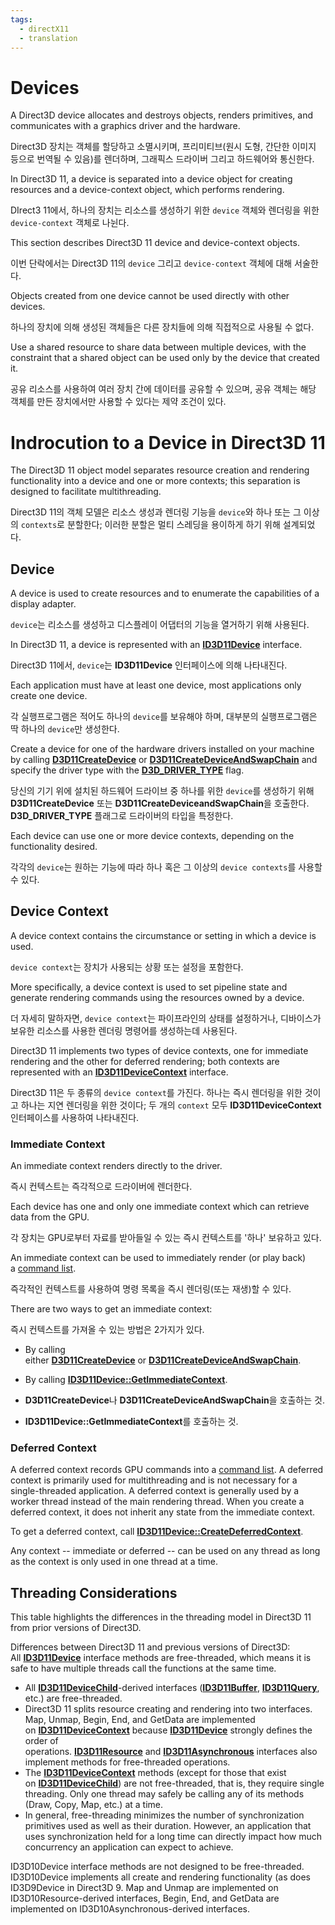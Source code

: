 ```yaml
---
tags:
  - directX11
  - translation
---
```


# Devices

A Direct3D device allocates and destroys objects, renders primitives, and communicates with a graphics driver and the hardware.

Direct3D 장치는 객체를 할당하고 소멸시키며, 프리미티브(원시 도형, 간단한 이미지 등으로 번역될 수 있음)를 렌더하며, 그래픽스 드라이버 그리고 하드웨어와 통신한다.

In Direct3D 11, a device is separated into a device object for creating resources and a device-context object, which performs rendering.

DIrect3 11에서, 하나의 장치는 리소스를 생성하기 위한 `device` 객체와 렌더링을 위한 `device-context` 객체로 나뉜다.

This section describes Direct3D 11 device and device-context objects.

이번 단락에서는 Direct3D 11의 `device` 그리고 `device-context` 객체에 대해 서술한다.

Objects created from one device cannot be used directly with other devices.

하나의 장치에 의해 생성된 객체들은 다른 장치들에 의해 직접적으로 사용될 수 없다.

Use a shared resource to share data between multiple devices, with the constraint that a shared object can be used only by the device that created it.

공유 리소스를 사용하여 여러 장치 간에 데이터를 공유할 수 있으며, 공유 객체는 해당 객체를 만든 장치에서만 사용할 수 있다는 제약 조건이 있다.

# Indrocution to a Device in Direct3D 11

The Direct3D 11 object model separates resource creation and rendering functionality into a device and one or more contexts; this separation is designed to facilitate multithreading.

Direct3D 11의 객체 모델은 리소스 생성과 렌더링 기능을 `device`와 하나 또는 그 이상의 `contexts`로 분할한다; 이러한 분할은 멀티 스레딩을 용이하게 하기 위해 설계되었다.

## Device

A device is used to create resources and to enumerate the capabilities of a display adapter.

`device`는 리소스를 생성하고 디스플레이 어댑터의 기능을 열거하기 위해 사용된다.

In Direct3D 11, a device is represented with an [**ID3D11Device**](https://learn.microsoft.com/en-us/windows/desktop/api/D3D11/nn-d3d11-id3d11device) interface.

Direct3D 11에서, `device`는 **ID3D11Device** 인터페이스에 의해 나타내진다.

Each application must have at least one device, most applications only create one device.

각 실행프로그램은 적어도 하나의 `device`를 보유해야 하며, 대부분의 실행프로그램은 딱 하나의 `device`만 생성한다.

Create a device for one of the hardware drivers installed on your machine by calling [**D3D11CreateDevice**](https://learn.microsoft.com/en-us/windows/desktop/api/D3D11/nf-d3d11-d3d11createdevice) or [**D3D11CreateDeviceAndSwapChain**](https://learn.microsoft.com/en-us/windows/desktop/api/D3D11/nf-d3d11-d3d11createdeviceandswapchain) and specify the driver type with the [**D3D_DRIVER_TYPE**](https://learn.microsoft.com/en-us/windows/desktop/api/D3DCommon/ne-d3dcommon-d3d_driver_type) flag.

당신의 기기 위에 설치된 하드웨어 드라이브 중 하나를 위한 `device`를 생성하기 위해 **D3D11CreateDevice** 또는 **D3D11CreateDeviceandSwapChain**을 호출한다.
**D3D_DRIVER_TYPE** 플래그로 드라이버의 타입을 특정한다.

Each device can use one or more device contexts, depending on the functionality desired.

각각의 `device`는  원하는 기능에 따라 하나 혹은 그 이상의 `device contexts`를 사용할 수 있다.

## Device Context

A device context contains the circumstance or setting in which a device is used.

`device context`는 장치가 사용되는 상황 또는 설정을 포함한다.

More specifically, a device context is used to set pipeline state and generate rendering commands using the resources owned by a device.

더 자세히 말하자면, `device context`는 파이프라인의 상태를 설정하거나, 디바이스가 보유한 리소스를 사용한 렌더링 명령어를 생성하는데 사용된다.

Direct3D 11 implements two types of device contexts, one for immediate rendering and the other for deferred rendering; both contexts are represented with an [**ID3D11DeviceContext**](https://learn.microsoft.com/en-us/windows/desktop/api/D3D11/nn-d3d11-id3d11devicecontext) interface.

Direct3D 11은 두 종류의 `device context`를 가진다. 하나는 즉시 렌더링을 위한 것이고 하나는 지연 렌더링을 위한 것이다; 두 개의 `context` 모두 **ID3D11DeviceContext** 인터페이스를 사용하여 나타내진다.

### Immediate Context

An immediate context renders directly to the driver.

즉시 컨텍스트는 즉각적으로 드라이버에 렌더한다.

Each device has one and only one immediate context which can retrieve data from the GPU.

각 장치는 GPU로부터 자료를 받아들일 수 있는 즉시 컨텍스트를 '하나' 보유하고 있다.

An immediate context can be used to immediately render (or play back) a [command list](https://learn.microsoft.com/en-us/windows/win32/direct3d11/overviews-direct3d-11-render-multi-thread-command-list).

즉각적인 컨텍스트를 사용하여 명령 목록을 즉시 렌더링(또는 재생)할 수 있다.

There are two ways to get an immediate context:

즉시 컨텍스트를 가져올 수 있는 방법은 2가지가 있다.

- By calling either [**D3D11CreateDevice**](https://learn.microsoft.com/en-us/windows/desktop/api/D3D11/nf-d3d11-d3d11createdevice) or [**D3D11CreateDeviceAndSwapChain**](https://learn.microsoft.com/en-us/windows/desktop/api/D3D11/nf-d3d11-d3d11createdeviceandswapchain).
- By calling [**ID3D11Device::GetImmediateContext**](https://learn.microsoft.com/en-us/windows/desktop/api/D3D11/nf-d3d11-id3d11device-getimmediatecontext).

- **D3D11CreateDevice**나 **D3D11CreateDeviceAndSwapChain**을 호출하는 것.
- **ID3D11Device::GetImmediateContext**를 호출하는 것.

### Deferred Context

A deferred context records GPU commands into a [command list](https://learn.microsoft.com/en-us/windows/win32/direct3d11/overviews-direct3d-11-render-multi-thread-command-list). A deferred context is primarily used for multithreading and is not necessary for a single-threaded application. A deferred context is generally used by a worker thread instead of the main rendering thread. When you create a deferred context, it does not inherit any state from the immediate context.

To get a deferred context, call [**ID3D11Device::CreateDeferredContext**](https://learn.microsoft.com/en-us/windows/desktop/api/D3D11/nf-d3d11-id3d11device-createdeferredcontext).

Any context -- immediate or deferred -- can be used on any thread as long as the context is only used in one thread at a time.

[](https://learn.microsoft.com/en-us/windows/win32/direct3d11/overviews-direct3d-11-devices-intro#threading-considerations)

## Threading Considerations

This table highlights the differences in the threading model in Direct3D 11 from prior versions of Direct3D.

Differences between Direct3D 11 and previous versions of Direct3D:  
All [**ID3D11Device**](https://learn.microsoft.com/en-us/windows/desktop/api/D3D11/nn-d3d11-id3d11device) interface methods are free-threaded, which means it is safe to have multiple threads call the functions at the same time.  

- All [**ID3D11DeviceChild**](https://learn.microsoft.com/en-us/windows/desktop/api/D3D11/nn-d3d11-id3d11devicechild)-derived interfaces ([**ID3D11Buffer**](https://learn.microsoft.com/en-us/windows/desktop/api/D3D11/nn-d3d11-id3d11buffer), [**ID3D11Query**](https://learn.microsoft.com/en-us/windows/desktop/api/D3D11/nn-d3d11-id3d11query), etc.) are free-threaded.
- Direct3D 11 splits resource creating and rendering into two interfaces. Map, Unmap, Begin, End, and GetData are implemented on [**ID3D11DeviceContext**](https://learn.microsoft.com/en-us/windows/desktop/api/D3D11/nn-d3d11-id3d11devicecontext) because [**ID3D11Device**](https://learn.microsoft.com/en-us/windows/desktop/api/D3D11/nn-d3d11-id3d11device) strongly defines the order of operations. [**ID3D11Resource**](https://learn.microsoft.com/en-us/windows/desktop/api/D3D11/nn-d3d11-id3d11resource) and [**ID3D11Asynchronous**](https://learn.microsoft.com/en-us/windows/desktop/api/D3D11/nn-d3d11-id3d11asynchronous) interfaces also implement methods for free-threaded operations.
- The [**ID3D11DeviceContext**](https://learn.microsoft.com/en-us/windows/desktop/api/D3D11/nn-d3d11-id3d11devicecontext) methods (except for those that exist on [**ID3D11DeviceChild**](https://learn.microsoft.com/en-us/windows/desktop/api/D3D11/nn-d3d11-id3d11devicechild)) are not free-threaded, that is, they require single threading. Only one thread may safely be calling any of its methods (Draw, Copy, Map, etc.) at a time.
- In general, free-threading minimizes the number of synchronization primitives used as well as their duration. However, an application that uses synchronization held for a long time can directly impact how much concurrency an application can expect to achieve.

ID3D10Device interface methods are not designed to be free-threaded. ID3D10Device implements all create and rendering functionality (as does ID3D9Device in Direct3D 9. Map and Unmap are implemented on ID3D10Resource-derived interfaces, Begin, End, and GetData are implemented on ID3D10Asynchronous-derived interfaces.
